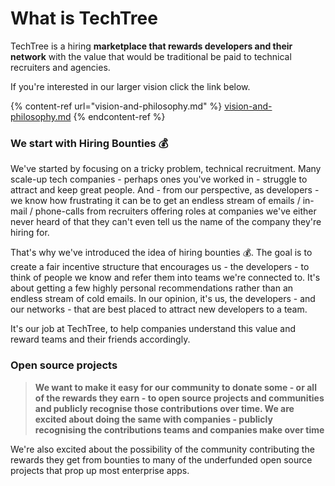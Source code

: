 # What is TechTree

TechTree is a hiring **marketplace that rewards developers and their network** with the value that would be traditional be paid to technical recruiters and agencies.

If you're interested in our larger vision click the link below.

{% content-ref url="vision-and-philosophy.md" %}
[vision-and-philosophy.md](vision-and-philosophy.md)
{% endcontent-ref %}

### We start with Hiring Bounties 💰

We've started by focusing on a tricky problem, technical recruitment. Many scale-up tech companies - perhaps ones you've worked in - struggle to attract and keep great people. And - from our perspective, as developers - we know how frustrating it can be to get an endless stream of emails / in-mail / phone-calls from recruiters offering roles at companies we've either never heard of that they can't even tell us the name of the company they're hiring for.

That's why we've introduced the idea of hiring bounties 💰. The goal is to create a fair incentive structure that encourages us - the developers - to think of people we know and refer them into teams we're connected to. It's about getting a few highly personal recommendations rather than an endless stream of cold emails. In our opinion, it's us, the developers - and our networks - that are best placed to attract new developers to a team.&#x20;

It's our job at TechTree, to help companies understand this value and reward teams and their friends accordingly.

### Open source projects

> **We want to make it easy for our community to donate some - or all of the rewards they earn - to open source projects and communities and publicly recognise those contributions over time. We are excited about doing the same with companies - publicly recognising the contributions teams and companies make over time**

We're also excited about the possibility of the community contributing the rewards they get from bounties to many of the underfunded open source projects that prop up most enterprise apps.

###

